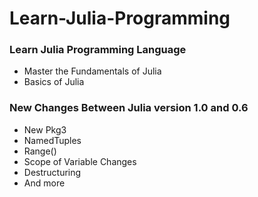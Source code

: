 # Learn-Julia-Programming
### Learn Julia Programming Language
- Master the Fundamentals of Julia
- Basics of Julia

### New Changes Between Julia version 1.0 and 0.6
- New Pkg3
- NamedTuples
- Range()
- Scope of Variable Changes
- Destructuring
- And more
